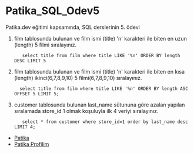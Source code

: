 # Patika_SQL_Odev5
Patika.dev eğitimi kapsamında, SQL derslerinin 5. ödevi


1. film tablosunda bulunan ve film ismi (title) 'n' karakteri ile biten en uzun (length) 5 filmi sıralayınız.


      ```    select title from film where title LIKE '%n' ORDER BY length DESC LIMIT 5   ```
      

2. film tablosunda bulunan ve film ismi (title) 'n' karakteri ile biten en kısa (length) ikinci(6,7,8,9,10) 5 filmi(6,7,8,9,10) sıralayınız.


      ```   select title from film where title LIKE '%n' ORDER BY length ASC OFFSET 5 LIMIT 5;    ```
      

3. customer tablosunda bulunan last_name sütununa göre azalan yapılan sıralamada store_id 1 olmak koşuluyla ilk 4 veriyi sıralayınız.


      ```    select * from customer where store_id=1 order by last_name desc LIMIT 4;   ```





- [Patika](https://app.patika.dev/)
- [Patika Profilim](https://app.patika.dev/aytac)
